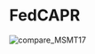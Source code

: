 # FedCAPR
![compare_MSMT17](https://github.com/user-attachments/assets/498ead75-fa56-46fe-a651-b82714ccd626)

